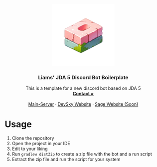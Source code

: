 <br />
<div align="center">
  <a href="https://discord.gg/desky">
     <img src="https://github.com/Liams-Boilerplates/.github/blob/228c5a18d4410e1b5367276fd359197dafa8f6aa/profile/LiamsBoilerplatesNoBG.png" alt="Logo" width="200" height="200">
</a>

  <h3 align="center">Liams' JDA 5 Discord Bot Boilerplate</h3>

  <p align="center">
    This is a template for a new discord bot based on JDA 5
    <br />
    <a href="https://discord.com/users/216487432667791360"><strong>Contact »</strong></a>
    <br />
    <br />
    <a href="https://discord.gg/devsky">Main-Server</a>
    ·
    <a href="https://devsky.one">DevSky Website</a>
    ·
    <a href="https://liamxsage.com">Sage Website (Soon)</a>
  </p>
</div>


# Usage

1. Clone the repository
2. Open the project in your IDE
3. Edit to your liking
4. Run `gradlew distZip` to create a zip file with the bot and a run script
5. Extract the zip file and run the script for your system